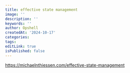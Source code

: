 ```yaml
---
title: effective state management
image: ''
description: ''
keywords: ''
author: Opshell
createdAt: '2024-10-17'
categories: 
tags: 
editLink: true
isPublished: false
---
```

https://michaelnthiessen.com/effective-state-management
